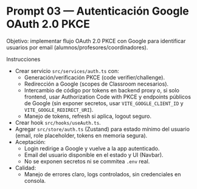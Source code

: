 # Prompt 03 — Autenticación Google OAuth 2.0 PKCE

Objetivo: implementar flujo OAuth 2.0 PKCE con Google para identificar usuarios por email (alumnos/profesores/coordinadores).

Instrucciones
- Crear servicio `src/services/auth.ts` con:
  - Generación/verificación PKCE (code verifier/challenge).
  - Redirección a Google (scopes de Classroom necesarios).
  - Intercambio de código por tokens en backend proxy o, si solo frontend, usar Authorization Code with PKCE y endpoints públicos de Google (sin exponer secretos, usar `VITE_GOOGLE_CLIENT_ID` y `VITE_GOOGLE_REDIRECT_URI`).
  - Manejo de tokens, refresh si aplica, logout seguro.
- Crear hook `src/hooks/useAuth.ts`.
- Agregar `src/store/auth.ts` (Zustand) para estado mínimo del usuario (email, role placeholder, tokens en memoria segura).
- Aceptación:
  - Login redirige a Google y vuelve a la app autenticado.
  - Email del usuario disponible en el estado y UI (Navbar).
  - No se exponen secretos ni se commitea `.env` real.
- Calidad:
  - Manejo de errores claro, logs controlados, sin credenciales en consola.
